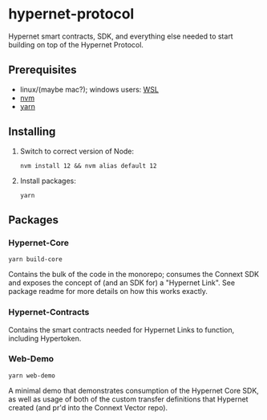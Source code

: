 # hypernet-protocol
Hypernet smart contracts, SDK, and everything else needed to start building on top of the Hypernet Protocol.

## Prerequisites
 - linux/(maybe mac?); windows users: [WSL](https://docs.microsoft.com/en-us/windows/wsl/install-win10)
 - [nvm](https://github.com/nvm-sh/nvm#install--update-script)
 - [yarn](https://classic.yarnpkg.com/en/docs/install/#debian-stable)

## Installing
1) Switch to correct version of Node:

    `nvm install 12 && nvm alias default 12`

2) Install packages:

    `yarn`

## Packages

### Hypernet-Core

`yarn build-core`

Contains the bulk of the code in the monorepo; consumes the Connext SDK and exposes the concept of (and an SDK for) a "Hypernet Link". See package readme for more details on how this works exactly.

### Hypernet-Contracts

Contains the smart contracts needed for Hypernet Links to function, including Hypertoken.

### Web-Demo

`yarn web-demo`

A minimal demo that demonstrates consumption of the Hypernet Core SDK, as well as usage of both of the custom transfer definitions that Hypernet created (and pr'd into the Connext Vector repo).
